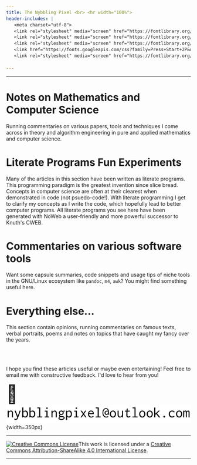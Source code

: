 ```yaml
---
title: The Nybbling Pixel <br> <hr width="100%">
header-includes: |
   <meta charset="utf-8"> 
   <link rel="stylesheet" media="screen" href="https://fontlibrary.org/face/dehuti" type="text/css"/> 
   <link rel="stylesheet" media="screen" href="https://fontlibrary.org/face/gfs-didot" type="text/css"/> 
   <link rel="stylesheet" media="screen" href="https://fontlibrary.org/face/pixelated" type="text/css"/> 
   <link href="https://fonts.googleapis.com/css?family=Press+Start+2P&display=swap" rel="stylesheet">
   <link rel="stylesheet" media="screen" href="https://fontlibrary.org/face/consolamono" type="text/css"/> 

---
```

<hr width="100%">


# Notes on Mathematics and Computer Science
Running commentaries on various papers, tools and techniques I come across in theory and algorithm engineering 
in pure and applied mathematics and computer science.  

# Literate Programs Fun Experiments
Many of the articles in this section have been written as literate programs. This programming paradigm
is the greatest invention since slice bread. Concepts in computer science are often at their clearest 
when demonstrated in code (not psuedo-code!). With literate programming I get to clarify my concepts
as I write the code, which hopefully lead to better computer programs. All literate programs you see 
here have been generated with NoWeb a user-friendly and more powerful successor to Knuth's CWEB. 

# Commentaries on various software tools
Want some capsule summaries, code snippets and usage tips of niche tools in the GNU/Linux ecosystem like 
`pandoc`, `m4`, `awk`? You might find something useful here.  

# Everything else...
This section contain opinions, running commentaries on famous texts, verbal portraits, poems and notes on topics that have 
caught my fancy over the years. 

<br>
<br>

I hope you find these articles useful or maybe even entertaining! Feel free to email me with constructive feedback. I'd love to hear from you! 

<font size="20"> &#x1F4E7; </font> ![](docs/email.png){width=350px}

<hr width="100%">
<a rel="license" href="http://creativecommons.org/licenses/by-sa/4.0/"><img alt="Creative Commons License" style="border-width:0" src="https://i.creativecommons.org/l/by-sa/4.0/88x31.png" /></a>This work is licensed under a <a rel="license" href="http://creativecommons.org/licenses/by-sa/4.0/">Creative Commons Attribution-ShareAlike 4.0 International License</a>.
<hr width="100%">

